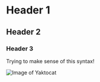 # Header 1
## Header 2 
### Header 3

Trying to make sense of this syntax!

![Image of Yaktocat](https://octodex.github.com/images/yaktocat.png)

